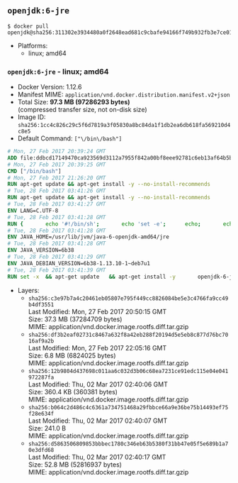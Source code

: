 ## `openjdk:6-jre`

```console
$ docker pull openjdk@sha256:311302e3934480a0f2648ead681c9cbafe94166f749b932fb3e7ce015869f20e
```

-	Platforms:
	-	linux; amd64

### `openjdk:6-jre` - linux; amd64

-	Docker Version: 1.12.6
-	Manifest MIME: `application/vnd.docker.distribution.manifest.v2+json`
-	Total Size: **97.3 MB (97286293 bytes)**  
	(compressed transfer size, not on-disk size)
-	Image ID: `sha256:1cc4c826c29c5f6d7819a3f05830a8bc84da1f1db2ea6db618fa569210d4c8e5`
-	Default Command: `["\/bin\/bash"]`

```dockerfile
# Mon, 27 Feb 2017 20:39:24 GMT
ADD file:ddbcd17149470ca923569d3112a7955f842a00bf8eee92781c6eb13af64b5b82 in / 
# Mon, 27 Feb 2017 20:39:25 GMT
CMD ["/bin/bash"]
# Mon, 27 Feb 2017 21:26:20 GMT
RUN apt-get update && apt-get install -y --no-install-recommends 		ca-certificates 		curl 		wget 	&& rm -rf /var/lib/apt/lists/*
# Tue, 28 Feb 2017 03:41:26 GMT
RUN apt-get update && apt-get install -y --no-install-recommends 		bzip2 		unzip 		xz-utils 	&& rm -rf /var/lib/apt/lists/*
# Tue, 28 Feb 2017 03:41:27 GMT
ENV LANG=C.UTF-8
# Tue, 28 Feb 2017 03:41:28 GMT
RUN { 		echo '#!/bin/sh'; 		echo 'set -e'; 		echo; 		echo 'dirname "$(dirname "$(readlink -f "$(which javac || which java)")")"'; 	} > /usr/local/bin/docker-java-home 	&& chmod +x /usr/local/bin/docker-java-home
# Tue, 28 Feb 2017 03:41:28 GMT
ENV JAVA_HOME=/usr/lib/jvm/java-6-openjdk-amd64/jre
# Tue, 28 Feb 2017 03:41:28 GMT
ENV JAVA_VERSION=6b38
# Tue, 28 Feb 2017 03:41:29 GMT
ENV JAVA_DEBIAN_VERSION=6b38-1.13.10-1~deb7u1
# Tue, 28 Feb 2017 03:41:39 GMT
RUN set -x 	&& apt-get update 	&& apt-get install -y 		openjdk-6-jre-headless="$JAVA_DEBIAN_VERSION" 	&& rm -rf /var/lib/apt/lists/* 	&& [ "$JAVA_HOME" = "$(docker-java-home)" ]
```

-	Layers:
	-	`sha256:c3e97b7a4c20461eb05807e795f449cc8826084be5e3c4766fa9cc49b4df3551`  
		Last Modified: Mon, 27 Feb 2017 20:50:15 GMT  
		Size: 37.3 MB (37284709 bytes)  
		MIME: application/vnd.docker.image.rootfs.diff.tar.gzip
	-	`sha256:df3b2eaf02731c8467a632f8a42eb288f20194d5e5eb8c877d76bc7016af9a2b`  
		Last Modified: Mon, 27 Feb 2017 22:05:16 GMT  
		Size: 6.8 MB (6824025 bytes)  
		MIME: application/vnd.docker.image.rootfs.diff.tar.gzip
	-	`sha256:12b9804d437698c011aa6c032d3b06c68ea7231ce91edc115e04e041972287fa`  
		Last Modified: Thu, 02 Mar 2017 02:40:06 GMT  
		Size: 360.4 KB (360381 bytes)  
		MIME: application/vnd.docker.image.rootfs.diff.tar.gzip
	-	`sha256:b064c2d486c4c6361a734751468a29fbbce66a9e36be75b14493ef75f28e634f`  
		Last Modified: Thu, 02 Mar 2017 02:40:07 GMT  
		Size: 241.0 B  
		MIME: application/vnd.docker.image.rootfs.diff.tar.gzip
	-	`sha256:d5863506809853bbbec1780c346eb63b5380f31bb47e05f5e689b1a70e3dfd68`  
		Last Modified: Thu, 02 Mar 2017 02:40:17 GMT  
		Size: 52.8 MB (52816937 bytes)  
		MIME: application/vnd.docker.image.rootfs.diff.tar.gzip

